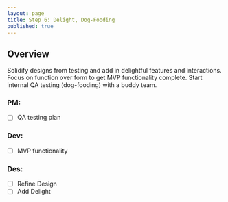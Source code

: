```yaml
---
layout: page
title: Step 6: Delight, Dog-Fooding
published: true
---
```



## Overview

Solidify designs from testing and add in delightful features and interactions. Focus on function over form to get MVP functionality complete. Start internal QA testing (dog-fooding) with a buddy team.

### PM:
* [ ] QA testing plan  

### Dev:
* [ ] MVP functionality

### Des:
* [ ] Refine Design
* [ ] Add Delight
